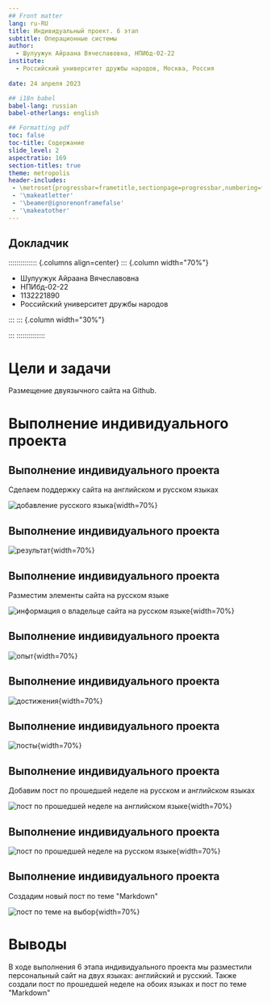 ```yaml
---
## Front matter
lang: ru-RU
title: Индивидуальный проект. 6 этап
subtitle: Операционные системы 
author:
  - Шулуужук Айраана Вячеславовна, НПИбд-02-22
institute:
  - Российский университет дружбы народов, Москва, Россия
 
date: 24 апреля 2023

## i18n babel
babel-lang: russian
babel-otherlangs: english

## Formatting pdf
toc: false
toc-title: Содержание
slide_level: 2
aspectratio: 169
section-titles: true
theme: metropolis
header-includes:
 - \metroset{progressbar=frametitle,sectionpage=progressbar,numbering=fraction}
 - '\makeatletter'
 - '\beamer@ignorenonframefalse'
 - '\makeatother'
---
```


## Докладчик

:::::::::::::: {.columns align=center}
::: {.column width="70%"}

  * Шулуужук Айраана Вячеславовна 
  * НПИбд-02-22
  * 1132221890
  * Российский университет дружбы народов

:::
::: {.column width="30%"}

:::
::::::::::::::

# Цели и задачи

Размещение двуязычного сайта на Github.

# Выполнение индивидуального проекта

## Выполнение индивидуального проекта

Сделаем поддержку сайта на английском и русском языках

![добавление русского языка](image/1.png){width=70%}

## Выполнение индивидуального проекта

![результат](image/2.png){width=70%}

## Выполнение индивидуального проекта

Размеcтим элементы сайта на русском языке

![информация о владельце сайта на русском языке](image/3.png){width=70%}

## Выполнение индивидуального проекта

![опыт](image/4.png){width=70%}

## Выполнение индивидуального проекта

![достижения](image/5.png){width=70%}

## Выполнение индивидуального проекта

![посты](image/6.png){width=70%}

## Выполнение индивидуального проекта

Добавим пост по прошедшей неделе на русском и английском языках

![пост по прошедшей неделе на английском языке](image/7.png){width=70%}

## Выполнение индивидуального проекта

![пост по прошедшей неделе на русском языке](image/8.png){width=70%}

## Выполнение индивидуального проекта

Создадим новый пост по теме "Markdown"

![пост по теме на выбор](image/9.png){width=70%}

# Выводы

В ходе выполнения 6 этапа индивидуального проекта мы разместили персональный сайт на двух языках: английский и русский. Также создали пост по прошедшей неделе на обоих языках и пост по теме "Markdown"

